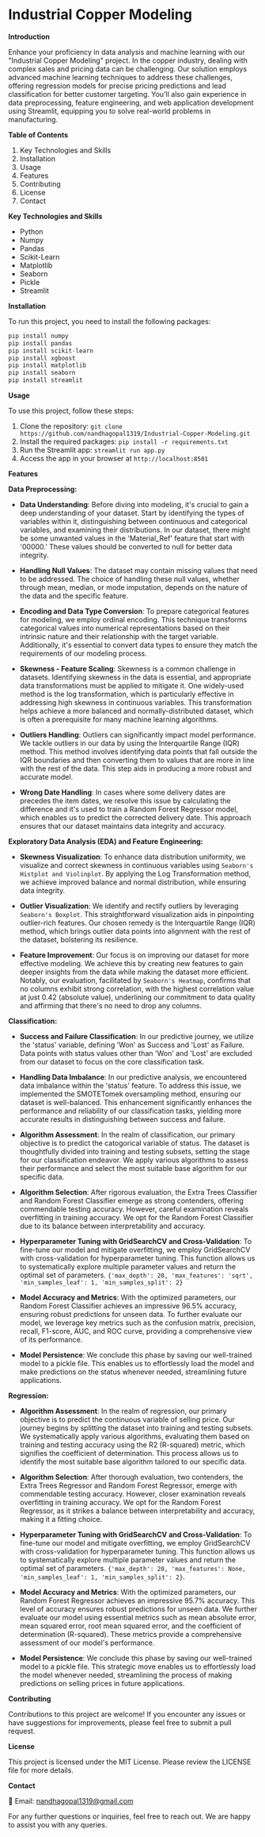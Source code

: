 # Industrial Copper Modeling

**Introduction**

Enhance your proficiency in data analysis and machine learning with our "Industrial Copper Modeling" project. In the copper industry, dealing with complex sales and pricing data can be challenging. Our solution employs advanced machine learning techniques to address these challenges, offering regression models for precise pricing predictions and lead classification for better customer targeting. You'll also gain experience in data preprocessing, feature engineering, and web application development using Streamlit, equipping you to solve real-world problems in manufacturing.


**Table of Contents**

1. Key Technologies and Skills
2. Installation
3. Usage
4. Features
5. Contributing
6. License
7. Contact


**Key Technologies and Skills**
- Python
- Numpy
- Pandas
- Scikit-Learn
- Matplotlib
- Seaborn
- Pickle
- Streamlit


**Installation**

To run this project, you need to install the following packages:

```python
pip install numpy
pip install pandas
pip install scikit-learn
pip install xgboost
pip install matplotlib
pip install seaborn
pip install streamlit
```

**Usage**

To use this project, follow these steps:

1. Clone the repository: ```git clone https://github.com/nandhagopal1319/Industrial-Copper-Modeling.git```
2. Install the required packages: ```pip install -r requirements.txt```
3. Run the Streamlit app: ```streamlit run app.py```
4. Access the app in your browser at ```http://localhost:8501```


**Features**

**Data Preprocessing:**

- **Data Understanding**: Before diving into modeling, it's crucial to gain a deep understanding of your dataset. Start by identifying the types of variables within it, distinguishing between continuous and categorical variables, and examining their distributions. In our dataset, there might be some unwanted values in the 'Material_Ref' feature that start with '00000.' These values should be converted to null for better data integrity.

- **Handling Null Values**: The dataset may contain missing values that need to be addressed. The choice of handling these null values, whether through mean, median, or mode imputation, depends on the nature of the data and the specific feature.

- **Encoding and Data Type Conversion**: To prepare categorical features for modeling, we employ ordinal encoding. This technique transforms categorical values into numerical representations based on their intrinsic nature and their relationship with the target variable. Additionally, it's essential to convert data types to ensure they match the requirements of our modeling process.

- **Skewness - Feature Scaling**: Skewness is a common challenge in datasets. Identifying skewness in the data is essential, and appropriate data transformations must be applied to mitigate it. One widely-used method is the log transformation, which is particularly effective in addressing high skewness in continuous variables. This transformation helps achieve a more balanced and normally-distributed dataset, which is often a prerequisite for many machine learning algorithms.

- **Outliers Handling**: Outliers can significantly impact model performance. We tackle outliers in our data by using the Interquartile Range (IQR) method. This method involves identifying data points that fall outside the IQR boundaries and then converting them to values that are more in line with the rest of the data. This step aids in producing a more robust and accurate model.

- **Wrong Date Handling**: In cases where some delivery dates are precedes the item dates, we resolve this issue by calculating the difference and it's used to train a Random Forest Regressor model, which enables us to predict the corrected delivery date. This approach ensures that our dataset maintains data integrity and accuracy.


**Exploratory Data Analysis (EDA) and Feature Engineering:**

- **Skewness Visualization**: To enhance data distribution uniformity, we visualize and correct skewness in continuous variables using `Seaborn's Histplot and Violinplot`. By applying the Log Transformation method, we achieve improved balance and normal distribution, while ensuring data integrity.

- **Outlier Visualization**: We identify and rectify outliers by leveraging `Seaborn's Boxplot`. This straightforward visualization aids in pinpointing outlier-rich features. Our chosen remedy is the Interquartile Range (IQR) method, which brings outlier data points into alignment with the rest of the dataset, bolstering its resilience.

- **Feature Improvement**: Our focus is on improving our dataset for more effective modeling. We achieve this by creating new features to gain deeper insights from the data while making the dataset more efficient. Notably, our evaluation, facilitated by `Seaborn's Heatmap`, confirms that no columns exhibit strong correlation, with the highest correlation value at just 0.42 (absolute value), underlining our commitment to data quality and affirming that there's no need to drop any columns.


**Classification:**

- **Success and Failure Classification**: In our predictive journey, we utilize the 'status' variable, defining 'Won' as Success and 'Lost' as Failure. Data points with status values other than 'Won' and 'Lost' are excluded from our dataset to focus on the core classification task.

- **Handling Data Imbalance**: In our predictive analysis, we encountered data imbalance within the 'status' feature. To address this issue, we implemented the SMOTETomek oversampling method, ensuring our dataset is well-balanced. This enhancement significantly enhances the performance and reliability of our classification tasks, yielding more accurate results in distinguishing between success and failure.

- **Algorithm Assessment**: In the realm of classification, our primary objective is to predict the catogorical variable of status. The dataset is thoughtfully divided into training and testing subsets, setting the stage for our classification endeavor. We apply various algorithms to assess their performance and select the most suitable base algorithm for our specific data.

- **Algorithm Selection**: After rigorous evaluation, the Extra Trees Classifier and Random Forest Classifier emerge as strong contenders, offering commendable testing accuracy. However, careful examination reveals overfitting in training accuracy. We opt for the Random Forest Classifier due to its balance between interpretability and accuracy.

- **Hyperparameter Tuning with GridSearchCV and Cross-Validation**: To fine-tune our model and mitigate overfitting, we employ GridSearchCV with cross-validation for hyperparameter tuning. This function allows us to systematically explore multiple parameter values and return the optimal set of parameters. 
`{'max_depth': 20, 'max_features': 'sqrt', 'min_samples_leaf': 1, 'min_samples_split': 2}`

- **Model Accuracy and Metrics**: With the optimized parameters, our Random Forest Classifier achieves an impressive 96.5% accuracy, ensuring robust predictions for unseen data. To further evaluate our model, we leverage key metrics such as the confusion matrix, precision, recall, F1-score, AUC, and ROC curve, providing a comprehensive view of its performance.

- **Model Persistence**: We conclude this phase by saving our well-trained model to a pickle file. This enables us to effortlessly load the model and make predictions on the status whenever needed, streamlining future applications.


**Regression:**

- **Algorithm Assessment**: In the realm of regression, our primary objective is to predict the continuous variable of selling price. Our journey begins by splitting the dataset into training and testing subsets. We systematically apply various algorithms, evaluating them based on training and testing accuracy using the R2 (R-squared) metric, which signifies the coefficient of determination. This process allows us to identify the most suitable base algorithm tailored to our specific data.

- **Algorithm Selection**: After thorough evaluation, two contenders, the Extra Trees Regressor and Random Forest Regressor, emerge with commendable testing accuracy. However, closer examination reveals overfitting in training accuracy. We opt for the Random Forest Regressor, as it strikes a balance between interpretability and accuracy, making it a fitting choice.

- **Hyperparameter Tuning with GridSearchCV and Cross-Validation**: To fine-tune our model and mitigate overfitting, we employ GridSearchCV with cross-validation for hyperparameter tuning. This function allows us to systematically explore multiple parameter values and return the optimal set of parameters.
`{'max_depth': 20, 'max_features': None, 'min_samples_leaf': 1, 'min_samples_split': 2}`.

- **Model Accuracy and Metrics**: With the optimized parameters, our Random Forest Regressor achieves an impressive 95.7% accuracy. This level of accuracy ensures robust predictions for unseen data. We further evaluate our model using essential metrics such as mean absolute error, mean squared error, root mean squared error, and the coefficient of determination (R-squared). These metrics provide a comprehensive assessment of our model's performance.

- **Model Persistence**: We conclude this phase by saving our well-trained model to a pickle file. This strategic move enables us to effortlessly load the model whenever needed, streamlining the process of making predictions on selling prices in future applications.


**Contributing**

Contributions to this project are welcome! If you encounter any issues or have suggestions for improvements, please feel free to submit a pull request.


**License**

This project is licensed under the MIT License. Please review the LICENSE file for more details.


**Contact**

📧 Email: nandhagopal1319@gmail.com 


For any further questions or inquiries, feel free to reach out. We are happy to assist you with any queries.
